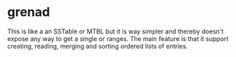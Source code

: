 # grenad

This is like a an SSTable or MTBL but it is way simpler and thereby doesn't expose any way to get a single or ranges.
The main feature is that it support creating, reading, merging and sorting ordered lists of entries.

